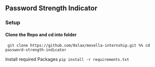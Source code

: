 ## Password Strength Indicator

### Setup

#### Clone the Repo and cd into folder
``` git clone https://github.com/0xlax/movella-internship.git %% cd password-strength-indicator```

Install required Packages
```pip install -r requirements.txt```